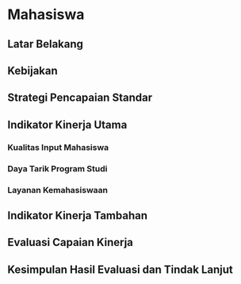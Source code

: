 # Mahasiswa

<!--@include: ../penilaian/13-14.md-->

## Latar Belakang

<!-- @include: ../panduan/iii-d-3-1.md -->

## Kebijakan

<!-- @include: ../panduan/iii-d-3-2.md -->

## Strategi Pencapaian Standar

<!-- @include: ../panduan/iii-d-3-3.md -->

## Indikator Kinerja Utama

### Kualitas Input Mahasiswa

<!-- @include: ../panduan/iii-d-3-4-a.md -->

### Daya Tarik Program Studi

<!-- @include: ../panduan/iii-d-3-4-b.md -->

### Layanan Kemahasiswaan

<!-- @include: ../panduan/iii-d-3-4-c.md -->

## Indikator Kinerja Tambahan

<!-- @include: ../panduan/iii-d-3-5.md -->

## Evaluasi Capaian Kinerja

<!-- @include: ../panduan/iii-d-3-6.md -->

## Kesimpulan Hasil Evaluasi dan Tindak Lanjut

<!-- @include: ../panduan/iii-d-3-7.md -->
